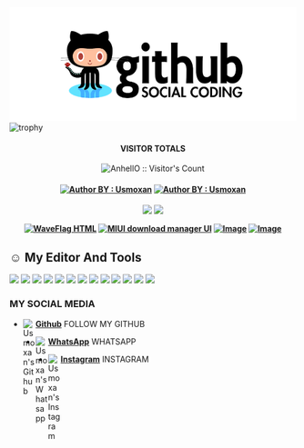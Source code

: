 ![template_s](https://github.com/Bang-Sahrul-Gunawan-Cyber/Bang-Sahrul-Gunawan-Cyber/blob/main/mygit.png)
![trophy](https://github-profile-trophy.vercel.app/?username=Bang-Sahrul-Gunawan-Cyber&theme=onedark)
<h4 align="center">VISITOR TOTALS</h4>

<p align="center"><img src="https://profile-counter.glitch.me/{usmoxan}/count.svg" alt="AnhellO :: Visitor's Count" /></p>

<h4 align="center">
<a href="https://instagram.com/Usmoxan"><img title="Author BY : Usmoxan" src="https://img.shields.io/badge/AUTHOR%20BY-Usmoxan-yellow?colorA=%23ff0000&colorB=%23FFFF00&style=for-the-badge"></a> 
<a href="https://github.com"><img title="Author BY : Usmoxan" src="https://img.shields.io/badge/GITHUB%20VISIT-2021~%20SPONSOR-blue?colorA=%23ff0000&colorB=%23FFFF00&style=for-the-badge"></a> 
<h4 align="center">
</a>

<div id="status">
<img src="https://github-readme-stats.vercel.app/api?username=usmoxan">
<img class="animated fadeInDown delay-2s" src="https://github-readme-stats.vercel.app/api/top-langs/?username=usmoxan&layout=compact">
</div>

<a href="https://github.com/Usmoxan/WaveFlag"><img title="WaveFlag HTML" src="https://github-readme-stats.vercel.app/api/pin/?username=Usmoxan&repo=WaveFlag&theme=vision-friendly-dark"></a>
<a href="https://github.com/usmoxan/miui_download_appui"><img title="MIUI download manager UI" src="https://github-readme-stats.vercel.app/api/pin/?username=Usmoxan&repo=miui_download_appui&theme=vision-friendly-dark"></a>
<a href="https://github.com/Usmoxan/firebase_crud"><img title="Image" src="https://github-readme-stats.vercel.app/api/pin/?username=Usmoxan&repo=firebase_crud&theme=vision-friendly-dark"></a>
  <a href="https://github.com/Usmoxan/Rest-API-with-flutter--with-fake-api-"><img title="Image" src="https://github-readme-stats.vercel.app/api/pin/?username=Usmoxan&repo=Rest-API-with-flutter--with-fake-api-&theme=vision-friendly-dark"></a>
<p align="center">

## ☺ My Editor And Tools
![](https://img.shields.io/badge/OS-Linux-informational?style=flat&logo=linux&logoColor=white&color=2bbc8a)
![](https://img.shields.io/badge/Editor-IntelliJ_IDEA-informational?style=flat&logo=intellij-idea&logoColor=white&color=2bbc8a)
![](https://img.shields.io/badge/Code-Python-informational?style=flat&logo=python&logoColor=white&color=2bbc8a)
![](https://img.shields.io/badge/Code-JavaScript-informational?style=flat&logo=javascript&logoColor=white&color=2bbc8a)
![](https://img.shields.io/badge/Code-Golang-informational?style=flat&logo=go&logoColor=white&color=2bbc8a)
![](https://img.shields.io/badge/Code-Make-informational?style=flat&logo=cmake&logoColor=white&color=2bbc8a)
![](https://img.shields.io/badge/Code-Vue-informational?style=flat&logo=vue.js&logoColor=white&color=2bbc8a)
![](https://img.shields.io/badge/Shell-Bash-informational?style=flat&logo=gnu-bash&logoColor=white&color=2bbc8a)
![](https://img.shields.io/badge/Tools-PostgreSQL-informational?style=flat&logo=postgresql&logoColor=white&color=2bbc8a)
![](https://img.shields.io/badge/Tools-Docker-informational?style=flat&logo=docker&logoColor=white&color=2bbc8a)
![](https://img.shields.io/badge/Tools-Kubernetes-informational?style=flat&logo=kubernetes&logoColor=white&color=2bbc8a)
![](https://img.shields.io/badge/Tools-Red_Hat_OpenShift-informational?style=flat&logo=red-hat-open-shift&logoColor=white&color=2bbc8a)
![](https://img.shields.io/badge/Cloud-Digital_Ocean-informational?style=flat&logo=digitalocean&logoColor=white&color=2bbc8a)

### MY SOCIAL MEDIA
* [<img alt="Usmoxan's Github" align="left" width="22px" src="https://cdn.jsdelivr.net/npm/simple-icons@v3/icons/github.svg" /> <b>Github</b>](https://github.com/Usmoxan) FOLLOW MY GITHUB<br />
* [<img alt="Usmoxan's Whatsapp" align="left" width="22px" src="https://cdn.jsdelivr.net/npm/simple-icons@v3/icons/whatsapp.svg" /> <b>WhatsApp</b>](https://wa.me/998903665691) WHATSAPP<br />


* [<img alt="Usmoxan's Instagram" align="left" width="22px" src="https://cdn.jsdelivr.net/npm/simple-icons@v3/icons/instagram.svg" /> <b>Instagram</b>](https://Instagram.com/usmoxan) INSTAGRAM<br />


